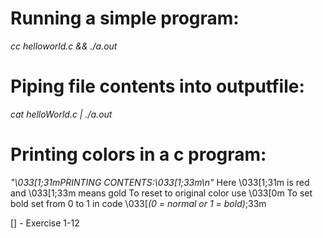 # Running a simple program:
*cc helloworld.c && ./a.out*

# Piping file contents into outputfile:
*cat helloWorld.c | ./a.out*

# Printing colors in a c program:
*"\033[1;31mPRINTING CONTENTS:\033[1;33m\n"*
Here \033[1;31m is red and \033[1;33m means gold
To reset to original color use \033[0m
To set bold set from 0 to 1 in code \033[*(0 = normal or 1 = bold)*;33m

[] - Exercise 1-12
